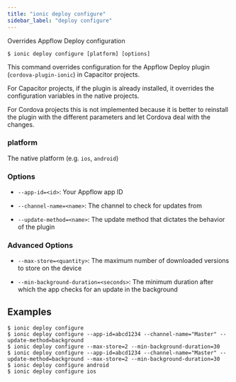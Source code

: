 ```yaml
---
title: "ionic deploy configure"
sidebar_label: "deploy configure"
---
```





Overrides Appflow Deploy configuration

```shell
$ ionic deploy configure [platform] [options]
```

This command overrides configuration for the Appflow Deploy plugin (`cordova-plugin-ionic`) in Capacitor projects.

For Capacitor projects, if the plugin is already installed, it overrides the configuration variables in the native projects.

For Cordova projects this is not implemented because it is better to reinstall the plugin with the different parameters and let Cordova deal with the changes.

### platform
The native platform (e.g. `ios`, `android`)




### Options

 - `--app-id=<id>`: Your Appflow app ID

 - `--channel-name=<name>`: The channel to check for updates from

 - `--update-method=<name>`: The update method that dictates the behavior of the plugin



### Advanced Options

 - `--max-store=<quantity>`: The maximum number of downloaded versions to store on the device

 - `--min-background-duration=<seconds>`: The minimum duration after which the app checks for an update in the background


## Examples

```shell
$ ionic deploy configure 
$ ionic deploy configure --app-id=abcd1234 --channel-name="Master" --update-method=background
$ ionic deploy configure --max-store=2 --min-background-duration=30
$ ionic deploy configure --app-id=abcd1234 --channel-name="Master" --update-method=background --max-store=2 --min-background-duration=30
$ ionic deploy configure android
$ ionic deploy configure ios
```
